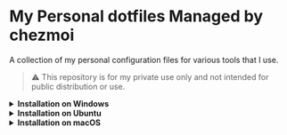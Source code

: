 # My Personal dotfiles Managed by chezmoi

A collection of my personal configuration files for various tools that I use.
> ⚠️ This repository is for my private use only and not intended for public distribution or use.

<details>
<summary><b>Installation on Windows</b></summary>

1. Start [PowerShell as administrator](https://learn.microsoft.com/powershell/scripting/windows-powershell/starting-windows-powershell#with-administrative-privileges-run-as-administrator).

2. Install [Chocolatey](https://chocolatey.org):
```console
Set-ExecutionPolicy Bypass Process -Force; irm https://community.chocolatey.org/install.ps1 | iex
```

3. Install [chezmoi](https://www.chezmoi.io) via [Chocolatey](https://community.chocolatey.org/packages/chezmoi):
```console
choco install chezmoi -y
```

4. Initialize chezmoi and apply the configurations:
```console
chezmoi init --apply maurojs10
```
</details>

<details>
<summary><b>Installation on Ubuntu</b></summary>

1. Open [Terminal](https://ubuntu.com/tutorials/command-line-for-beginners#3-opening-a-terminal).

2. Install [chezmoi](https://www.chezmoi.io) via [Snap](https://snapcraft.io/chezmoi):
```console
sudo snap install chezmoi --classic
```

3. Initialize chezmoi and apply the configurations:
```console
chezmoi init --apply maurojs10
```
</details>

<details>
<summary><b>Installation on macOS</b></summary>

1. Open [Terminal](https://support.apple.com/guide/terminal/open-or-quit-terminal-apd5265185d-f365-44cb-8b09-71a064a42125).

2. Install [Homebrew](https://brew.sh):
```console
/bin/bash -c "$(curl -fsSL https://raw.githubusercontent.com/Homebrew/install/HEAD/install.sh)"
```

3. Install [chezmoi](https://www.chezmoi.io) via [Homebrew](https://formulae.brew.sh/formula/chezmoi):
```console
brew install chezmoi
```

4. Initialize chezmoi and apply the configurations:
```console
chezmoi init --apply maurojs10
```
</details>
